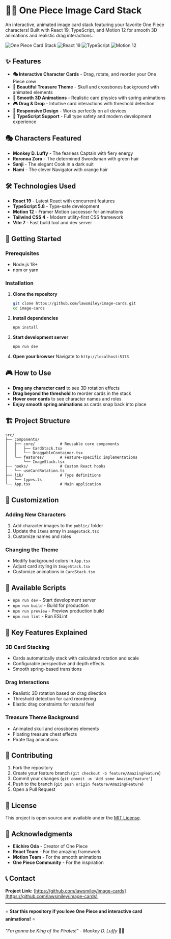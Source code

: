 # 🏴‍☠️ One Piece Image Card Stack

An interactive, animated image card stack featuring your favorite One Piece characters! Built with React 19, TypeScript, and Motion 12 for smooth 3D animations and realistic drag interactions.

![One Piece Card Stack](https://img.shields.io/badge/One%20Piece-Card%20Stack-orange?style=for-the-badge&logo=react)
![React 19](https://img.shields.io/badge/React-19-blue?style=for-the-badge&logo=react)
![TypeScript](https://img.shields.io/badge/TypeScript-5.8-blue?style=for-the-badge&logo=typescript)
![Motion 12](https://img.shields.io/badge/Motion-12-purple?style=for-the-badge)

## ✨ Features

- **🎭 Interactive Character Cards** - Drag, rotate, and reorder your One Piece crew
- **🎨 Beautiful Treasure Theme** - Skull and crossbones background with animated elements
- **🚀 Smooth 3D Animations** - Realistic card physics with spring animations
- **🎮 Drag & Drop** - Intuitive card interactions with threshold detection
- **📱 Responsive Design** - Works perfectly on all devices
- **🎯 TypeScript Support** - Full type safety and modern development experience

## 🎭 Characters Featured

- **Monkey D. Luffy** - The fearless Captain with fiery energy
- **Roronoa Zoro** - The determined Swordsman with green hair
- **Sanji** - The elegant Cook in a dark suit
- **Nami** - The clever Navigator with orange hair

## 🛠️ Technologies Used

- **React 19** - Latest React with concurrent features
- **TypeScript 5.8** - Type-safe development
- **Motion 12** - Framer Motion successor for animations
- **Tailwind CSS 4** - Modern utility-first CSS framework
- **Vite 7** - Fast build tool and dev server

## 🚀 Getting Started

### Prerequisites
- Node.js 18+ 
- npm or yarn

### Installation

1. **Clone the repository**
   ```bash
   git clone https://github.com/lawsmiley/image-cards.git
   cd image-cards
   ```

2. **Install dependencies**
   ```bash
   npm install
   ```

3. **Start development server**
   ```bash
   npm run dev
   ```

4. **Open your browser**
   Navigate to `http://localhost:5173`

## 🎮 How to Use

- **Drag any character card** to see 3D rotation effects
- **Drag beyond the threshold** to reorder cards in the stack
- **Hover over cards** to see character names and roles
- **Enjoy smooth spring animations** as cards snap back into place

## 🏗️ Project Structure

```
src/
├── components/
│   ├── core/           # Reusable core components
│   │   ├── CardStack.tsx
│   │   └── DraggableContainer.tsx
│   └── features/       # Feature-specific implementations
│       └── ImageStack.tsx
├── hooks/              # Custom React hooks
│   └── useCardRotation.ts
├── lib/                # Type definitions
│   └── types.ts
└── App.tsx             # Main application
```

## 🎨 Customization

### Adding New Characters
1. Add character images to the `public/` folder
2. Update the `items` array in `ImageStack.tsx`
3. Customize names and roles

### Changing the Theme
- Modify background colors in `App.tsx`
- Adjust card styling in `ImageStack.tsx`
- Customize animations in `CardStack.tsx`

## 📱 Available Scripts

- `npm run dev` - Start development server
- `npm run build` - Build for production
- `npm run preview` - Preview production build
- `npm run lint` - Run ESLint

## 🌟 Key Features Explained

### 3D Card Stacking
- Cards automatically stack with calculated rotation and scale
- Configurable perspective and depth effects
- Smooth spring-based transitions

### Drag Interactions
- Realistic 3D rotation based on drag direction
- Threshold detection for card reordering
- Elastic drag constraints for natural feel

### Treasure Theme Background
- Animated skull and crossbones elements
- Floating treasure chest effects
- Pirate flag animations

## 🤝 Contributing

1. Fork the repository
2. Create your feature branch (`git checkout -b feature/AmazingFeature`)
3. Commit your changes (`git commit -m 'Add some AmazingFeature'`)
4. Push to the branch (`git push origin feature/AmazingFeature`)
5. Open a Pull Request

## 📄 License

This project is open source and available under the [MIT License](LICENSE).

## 🙏 Acknowledgments

- **Eiichiro Oda** - Creator of One Piece
- **React Team** - For the amazing framework
- **Motion Team** - For the smooth animations
- **One Piece Community** - For the inspiration

## 📞 Contact

**Project Link:** [https://github.com/lawsmiley/image-cards](https://github.com/lawsmiley/image-cards)

---

⭐ **Star this repository if you love One Piece and interactive card animations!** ⭐

*"I'm gonna be King of the Pirates!" - Monkey D. Luffy* 🏴‍☠️